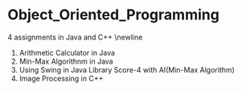 # Object_Oriented_Programming

4 assignments in Java and C++ \newline

1. Arithmetic Calculator in Java
2. Min-Max Algorithnm in Java
3. Using Swing in Java Library Score-4 with AI(Min-Max Algorithm)
4. Image Processing in C++
